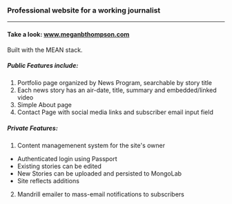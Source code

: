 ### Professional website for a working journalist
<hr>

#### Take a look: www.meganbthompson.com

Built with the MEAN stack.

##### Public Features include:

1. Portfolio page organized by News Program, searchable by story title
2. Each news story has an air-date, title, summary and embedded/linked video
3. Simple About page
4. Contact Page with social media links and subscriber email input field<br>

##### Private Features:
1. Content managemenent system for the site's owner
  + Authenticated login using Passport
  + Existing stories can be edited
  + New Stories can be uploaded and persisted to MongoLab
  + Site reflects additions
2. Mandrill emailer to mass-email notifications to subscribers
